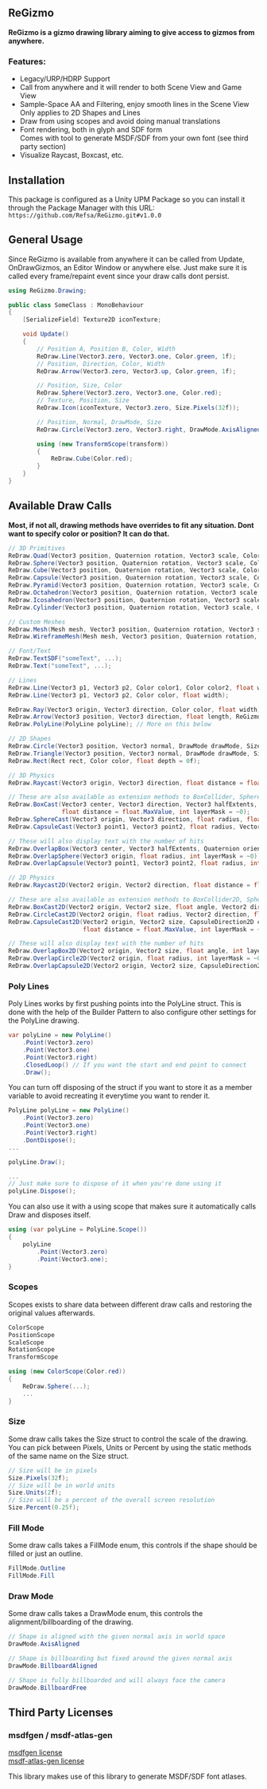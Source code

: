 ## ReGizmo

**ReGizmo is a gizmo drawing library aiming to give access to gizmos from anywhere.**

### Features:
- Legacy/URP/HDRP Support
- Call from anywhere and it will render to both Scene View and Game View
- Sample-Space AA and Filtering, enjoy smooth lines in the Scene View  
    Only applies to 2D Shapes and Lines
- Draw from using scopes and avoid doing manual translations
- Font rendering, both in glyph and SDF form  
    Comes with tool to generate MSDF/SDF from your own font (see third party section)
- Visualize Raycast, Boxcast, etc.

## Installation
This package is configured as a Unity UPM Package so you can install it through the Package Manager with this URL:  
``` https://github.com/Refsa/ReGizmo.git#v1.0.0 ```

## General Usage
Since ReGizmo is available from anywhere it can be called from Update, OnDrawGizmos, an Editor Window or anywhere else. Just make sure it is called every frame/repaint event since your draw calls dont persist.

```cs
using ReGizmo.Drawing;

public class SomeClass : MonoBehaviour
{
    [SerializeField] Texture2D iconTexture;

    void Update()
    {
        // Position A, Position B, Color, Width
        ReDraw.Line(Vector3.zero, Vector3.one, Color.green, 1f);
        // Position, Direction, Color, Width
        ReDraw.Arrow(Vector3.zero, Vector3.up, Color.green, 1f);

        // Position, Size, Color
        ReDraw.Sphere(Vector3.zero, Vector3.one, Color.red);
        // Texture, Position, Size
        ReDraw.Icon(iconTexture, Vector3.zero, Size.Pixels(32f));

        // Position, Normal, DrawMode, Size
        ReDraw.Circle(Vector3.zero, Vector3.right, DrawMode.AxisAligned, Size.Units(2f));

        using (new TransformScope(transform))
        {
            ReDraw.Cube(Color.red);
        }
    }
}
```


## Available Draw Calls

**Most, if not all, drawing methods have overrides to fit any situation. Dont want to specify color or position? It can do that.**

```cs
// 3D Primitives
ReDraw.Quad(Vector3 position, Quaternion rotation, Vector3 scale, Color color);
ReDraw.Sphere(Vector3 position, Quaternion rotation, Vector3 scale, Color color);
ReDraw.Cube(Vector3 position, Quaternion rotation, Vector3 scale, Color color);
ReDraw.Capsule(Vector3 position, Quaternion rotation, Vector3 scale, Color color);
ReDraw.Pyramid(Vector3 position, Quaternion rotation, Vector3 scale, Color color);
ReDraw.Octahedron(Vector3 position, Quaternion rotation, Vector3 scale, Color color);
ReDraw.Icosahedron(Vector3 position, Quaternion rotation, Vector3 scale, Color color);
ReDraw.Cylinder(Vector3 position, Quaternion rotation, Vector3 scale, Color color);

// Custom Meshes
ReDraw.Mesh(Mesh mesh, Vector3 position, Quaternion rotation, Vector3 scale, Color color);
ReDraw.WireframeMesh(Mesh mesh, Vector3 position, Quaternion rotation, Vector3 scale, Color color);

// Font/Text
ReDraw.TextSDF("someText", ...);
ReDraw.Text("someText", ...);

// Lines
ReDraw.Line(Vector3 p1, Vector3 p2, Color color1, Color color2, float width1, float width2);
ReDraw.Line(Vector3 p1, Vector3 p2, Color color, float width);

ReDraw.Ray(Vector3 origin, Vector3 direction, Color color, float width);
ReDraw.Arrow(Vector3 position, Vector3 direction, float length, ReGizmo.Drawing.Size arrowSize, float lineWidthPixels, Color color);
ReDraw.PolyLine(PolyLine polyLine); // More on this below

// 2D Shapes
ReDraw.Circle(Vector3 position, Vector3 normal, DrawMode drawMode, Size radius, FillMode fillMode, Color color);
ReDraw.Triangle(Vector3 position, Vector3 normal, DrawMode drawMode, Size radius, FillMode fillMode, Color color);
ReDraw.Rect(Rect rect, Color color, float depth = 0f);

// 3D Physics
ReDraw.Raycast(Vector3 origin, Vector3 direction, float distance = float.MaxValue, int layerMask = ~0);

// These are also available as extension methods to BoxCollider, SphereCollider and CapsuleCollider under ReGizmo.Drawing.Ext
ReDraw.BoxCast(Vector3 center, Vector3 direction, Vector3 halfExtents, Quaternion orientation, 
               float distance = float.MaxValue, int layerMask = ~0);
ReDraw.SphereCast(Vector3 origin, Vector3 direction, float radius, float distance = float.MaxValue, int layerMask = ~0);
ReDraw.CapsuleCast(Vector3 point1, Vector3 point2, float radius, Vector3 direction, float distance = float.MaxValue, int layerMask = ~0);

// These will also display text with the number of hits
ReDraw.OverlapBox(Vector3 center, Vector3 halfExtents, Quaternion orientation, int layerMask = ~0);
ReDraw.OverlapSphere(Vector3 origin, float radius, int layerMask = ~0);
ReDraw.OverlapCapsule(Vector3 point1, Vector3 point2, float radius, int layerMask = ~0);

// 2D Physics
ReDraw.Raycast2D(Vector2 origin, Vector2 direction, float distance = float.MaxValue, int layerMask = ~0);

// These are also available as extension methods to BoxCollider2D, SphereCollider2D and CapsuleCollider2D under ReGizmo.Drawing.Ext
ReDraw.BoxCast2D(Vector2 origin, Vector2 size, float angle, Vector2 direction, float distance = float.MaxValue, int layerMask = ~0);
ReDraw.CircleCast2D(Vector2 origin, float radius, Vector2 direction, float distance = float.MaxValue, int layerMask = ~0);
ReDraw.CapsuleCast2D(Vector2 origin, Vector2 size, CapsuleDirection2D capsuleDirection, float angle, Vector2 direction, 
                     float distance = float.MaxValue, int layerMask = ~0);

// These will also display text with the number of hits
ReDraw.OverlapBox2D(Vector2 origin, Vector2 size, float angle, int layerMask = ~0);
ReDraw.OverlapCircle2D(Vector2 origin, float radius, int layerMask = ~0);
ReDraw.OverlapCapsule2D(Vector2 origin, Vector2 size, CapsuleDirection2D capsuleDirection, float angle, int layerMask = ~0);
```

### Poly Lines
Poly Lines works by first pushing points into the PolyLine struct. This is done with the help of the Builder Pattern to also configure other settings for the PolyLine drawing.

```cs
var polyLine = new PolyLine()
    .Point(Vector3.zero)
    .Point(Vector3.one)
    .Point(Vector3.right)
    .ClosedLoop() // If you want the start and end point to connect
    .Draw();
```

You can turn off disposing of the struct if you want to store it as a member variable to avoid recreating it everytime you want to render it.
```cs
PolyLine polyLine = new PolyLine()
    .Point(Vector3.zero)
    .Point(Vector3.one)
    .Point(Vector3.right)
    .DontDispose();
...

polyLine.Draw();

...
// Just make sure to dispose of it when you're done using it
polyLine.Dispose();
```

You can also use it with a using scope that makes sure it automatically calls Draw and disposes itself.

```cs
using (var polyLine = PolyLine.Scope())
{
    polyLine
        .Point(Vector3.zero)
        .Point(Vector3.one);
}
```

### Scopes  
Scopes exists to share data between different draw calls and restoring the original values afterwards.

```cs
ColorScope
PositionScope
ScaleScope
RotationScope
TransformScope

using (new ColorScope(Color.red))
{
    ReDraw.Sphere(...);
    ...
}
```

### Size
Some draw calls takes the Size struct to control the scale of the drawing. You can pick between Pixels, Units or Percent by using the static methods of the same name on the Size struct.

```cs
// Size will be in pixels
Size.Pixels(32f);
// Size will be in world units
Size.Units(2f);
// Size will be a percent of the overall screen resolution
Size.Percent(0.25f);
```

### Fill Mode
Some draw calls takes a FillMode enum, this controls if the shape should be filled or just an outline.

```cs
FillMode.Outline
FillMode.Fill
```

### Draw Mode
Some draw calls takes a DrawMode enum, this controls the alignment/billboarding of the drawing.

```cs
// Shape is aligned with the given normal axis in world space
DrawMode.AxisAligned 

// Shape is billboarding but fixed around the given normal axis
DrawMode.BillboardAligned

// Shape is fully billboarded and will always face the camera
DrawMode.BillboardFree
```

## Third Party Licenses

### msdfgen / msdf-atlas-gen
[msdfgen license](https://github.com/Chlumsky/msdfgen/blob/master/LICENSE.txt)  
[msdf-atlas-gen license](https://github.com/Chlumsky/msdf-atlas-gen/blob/master/LICENSE.txt)

This library makes use of this library to generate MSDF/SDF font atlases.